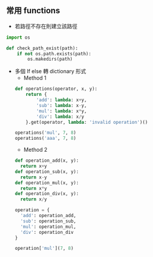 ## 常用 functions
  
* 若路徑不存在則建立該路徑
```python
import os

def check_path_exist(path):
    if not os.path.exists(path):
        os.makedirs(path)
```

* 多個 If else 轉 dictionary 形式
  * Method 1
  ```python
  def operations(operator, x, y):
      return {
          'add': lambda: x+y,
          'sub': lambda: x-y,
          'mul': lambda: x*y,
          'div': lambda: x/y
      }.get(operator, lambda: 'invalid operation')()

  operations('mul', 7, 8)
  operations('aaa', 7, 8)
  ```
  * Method 2
  ```python
  def operation_add(x, y):
    return x+y
  def operation_sub(x, y):
    return x-y
  def operation_mul(x, y):
    return x*y
  def operation_div(x, y):
    return x/y

  operation = {
    'add': operation_add,
    'sub': operation_sub,
    'mul': operation_mul,
    'div': operation_div
  }

  operation['mul'](7, 8)
  ```
